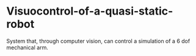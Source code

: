 # Visuocontrol-of-a-quasi-static-robot
System that, through computer vision, can control a simulation of a 6 dof mechanical arm.
